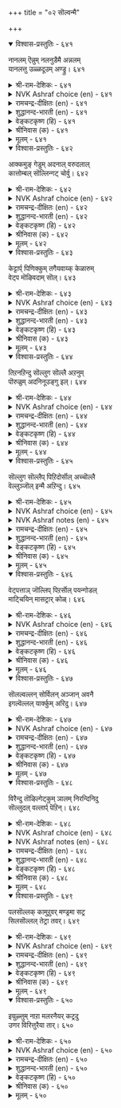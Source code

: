 +++
title = "०२ सॊल्वन्मै"

+++


<details open><summary>विश्वास-प्रस्तुतिः - ६४१</summary>

नानलम् ऎन्नुम् नलनुडैमै अन्नलम्  
यानलत्तु उळ्ळदूउम् अण्ड्रु।       ६४१
</details>

<details><summary>श्री-राम-देशिकः - ६४१</summary>

अधिकारः ६५. वाग्मित्वम्  
वाग्मित्वगुणसम्पूर्त्या सचिवः श्रेष्ठ्यमाप्नुयात् ।  
गुणमध्ये विशेषेण वाग्मिता राजते यतः ॥ ६४१॥
</details>

<details><summary>NVK Ashraf choice (en) - ६४१</summary>

०६४१
Real asset is the gift of speech.
That gift is a class apart from all other gifts.
(N.V.K. Ashraf)
</details>

<details><summary>रामचन्द्र-दीक्षितः (en) - ६४१</summary>

641\. 'nā nalam' eṉṉum nalaṉ uṭaimai; an nalam  
yā nalattu uḷḷatūum aṉṟu.

641\. The virtue of good speech is greater than all the other good qualities found in one.  
</details>

<details><summary>शुद्धानन्द-भारती (en) - ६४१</summary>

1\. நாநலம் என்னும் நலனுடைமை அந்நலம்  
யாநலத்து உள்ளதூஉம் அன்று.  
The goodness called goodness of speech  
Is goodness which nothing can reach.        641  
</details>

<details><summary>वेङ्कटकृष्ण (हि) - ६४१</summary>

641
वाक्‌- शक्ति की संपदा, है मंत्री को श्रेष्ठ ।  
उनके अन्तर्गत नहीं, जो गुण अन्य यथेष्ट ॥
</details>

<details><summary>श्रीनिवास (क) - ६४१</summary>

641. न्यायवादुदन्ने आडुव नालगॆय ऒळ्ळॆय गुणवु मिक्कल्ल गुणगळिन्द विशिष्टवागि निल्लुत्तदॆ.

</details>

<details><summary>मूलम् - ६४१</summary>

नानलम् ऎन्नुम् नलनुडैमै अन्नलम्  
यानलत्तु उळ्ळदूउम् अण्ड्रु।       ६४१
</details>

<details open><summary>विश्वास-प्रस्तुतिः - ६४२</summary>

आक्कमुङ् गेडुम् अदनाल् वरुदलाल्  
कात्तोम्बल् सॊल्लिन्गट् चोर्वु।       ६४२
</details>

<details><summary>श्री-राम-देशिकः - ६४२</summary>

वक्तुर्वचनभङ्गयैव यतः स्यातां शुभाशुभे ।  
आलोच्य सावधानेन तस्माद्वाक्यं प्रजुज्यताम् ॥ ६४२॥
</details>

<details><summary>NVK Ashraf choice (en) - ६४२</summary>

०६४२
Speech can both make and mar,
And hence guard it from negligence. *
(P.S. Sundaram)
</details>

<details><summary>रामचन्द्र-दीक्षितः (en) - ६४२</summary>

642\. ākkamum, kēṭum, ataṉāl varutalāl,  
kāttu ōmpal, colliṉkaṇ cōrvu.

642\. As I both prosperity and ruin are caused by words, a minister must guard against imperfection in his speech.  
</details>

<details><summary>शुद्धानन्द-भारती (en) - ६४२</summary>

2\. ஆக்கமுங் கேடும் அதனால் வருதலால்  
காத்தோம்பல் சொல்லின்கண் சோர்வு.  
Since gain or ruin speeches bring  
Guard against the slips of tongue.        642  
</details>

<details><summary>वेङ्कटकृष्ण (हि) - ६४२</summary>

642
अपनी वाणी ही रही, लाभ- हानि का मूल ।  
इससे रहना सजग़ हो, न हो बोलते भूल ॥
</details>

<details><summary>श्रीनिवास (क) - ६४२</summary>

642. आदुव मातिन बलदिन्द, सिरियू, केडू बरुवुदरिन्द, तानाडुव मातिनल्लि तप्पु सम्भविसदन्तॆ (ऎच्चरिकॆयिन्द)
कादु कॊळ्ळबेकु.

</details>

<details><summary>मूलम् - ६४२</summary>

आक्कमुङ् गेडुम् अदनाल् वरुदलाल्  
कात्तोम्बल् सॊल्लिन्गट् चोर्वु।       ६४२
</details>

<details open><summary>विश्वास-प्रस्तुतिः - ६४३</summary>

केट्टार्प् पिणिक्कुम् तगैयवाय्क् केळारुम्  
वेट्प मॊऴिवदाम् सॊल्।       ६४३
</details>

<details><summary>श्री-राम-देशिकः - ६४३</summary>

यद्वचः श्रुतमात्रेण जनानावर्जयेद् गुणैः ।  
अश्रुतानां च शुश्रूषा भवेत् तत्तात्त्विकं वच ॥ ६४३॥
</details>

<details><summary>NVK Ashraf choice (en) - ६४३</summary>

०६४३
A speech should hold fast the convinced
And be pleasing even to the unconvinced.
(C. Rajagopalachari)
</details>

<details><summary>रामचन्द्र-दीक्षितः (en) - ६४३</summary>

643\. kēṭṭārp piṇikkum takai avāy, kēḷārum  
vēṭpa, moḻivatu ām-col.

643\. The minister must use such words as have the effect of strengthening the approval of those who agree and differ.  
</details>

<details><summary>शुद्धानन्द-भारती (en) - ६४३</summary>

3\. கேட்டார்ப் பிணிக்குந் தகையவாய்க் கோளாரும்  
வேட்ப மொழிவதாஞ் சொல்.  
A speech is speech that holds ears  
And attracts ev'n those that are averse.        643  
</details>

<details><summary>वेङ्कटकृष्ण (हि) - ६४३</summary>

643
जो सुनते वश में पडे, भाषण वही समर्थ ।  
वे भी जो सुनते नहीं, चाहें गुण के अर्थ ॥
</details>

<details><summary>श्रीनिवास (क) - ६४३</summary>

643. नुडियुवाग केळिदवरन्नु वशपडिसिकॊण्डु, हिरिमॆयुळ्ळवागि केळलिच्छिसदवरन्नु केळलु इष्टपडुवन्तॆ
मातनाडुवुदु मातिन बल्मॆयॆनिसुवुदु.

</details>

<details><summary>मूलम् - ६४३</summary>

केट्टार्प् पिणिक्कुम् तगैयवाय्क् केळारुम्  
वेट्प मॊऴिवदाम् सॊल्।       ६४३
</details>

<details open><summary>विश्वास-प्रस्तुतिः - ६४४</summary>

तिऱनऱिन्दु सॊल्लुग सॊल्लै अऱनुम्  
पॊरुळुम् अदनिनूउङ्गु इल्।       ६४४
</details>

<details><summary>श्री-राम-देशिकः - ६४४</summary>

वक्तृश्रोत्रोर्मनस्तत्त्वं ज्ञात्वा वचनमुच्यताम् ।  
तादृग्वचःप्रयोगेण धर्मार्थौ भुवि सिद्धयतः ॥ ६४४॥
</details>

<details><summary>NVK Ashraf choice (en) - ६४४</summary>

०६४४
Speak to the capacity of the audience.
Nothing more virtuous or valuable than this. *
(Satguru Subramuniyaswami), (C. Rajagopalachari)
</details>

<details><summary>रामचन्द्र-दीक्षितः (en) - ६४४</summary>

644\. tiṟaṉ aṟintu colluka, collai; aṟaṉum  
poruḷum ataṉiṉ ūṅku il.

644\. Speak having regard to one’s capacity to listen; for there is no greater virtue nor wealth than that.  
</details>

<details><summary>शुद्धानन्द-भारती (en) - ६४४</summary>

4\. திறனறிந்து சொல்லுக சொல்லை அறனும்  
பொருளும் அதனினூஉங்கு இல்.  
Weigh thy words and speak; because  
No wealth or virtue words surpass.        644  
</details>

<details><summary>वेङ्कटकृष्ण (हि) - ६४४</summary>

644
शक्ति समझ कर चाहिये, करना शब्द प्रयोग ।  
इससे बढ़ कर है नहीं, धर्म अर्थ का योग ॥
</details>

<details><summary>श्रीनिवास (क) - ६४४</summary>

644. मातिन गुणवरितुआडबेकु; आ रीतिय मातिन बल्मॆगिन्त मिगिलाद धर्मवागली, सिरियागली इल्ल.

</details>

<details><summary>मूलम् - ६४४</summary>

तिऱनऱिन्दु सॊल्लुग सॊल्लै अऱनुम्  
पॊरुळुम् अदनिनूउङ्गु इल्।       ६४४
</details>

<details open><summary>विश्वास-प्रस्तुतिः - ६४५</summary>

सॊल्लुग सॊल्लैप् पिऱिदोर्सॊल् अच्चॊल्लै  
वॆल्लुञ्जॊल् इन्मै अऱिन्दु।       ६४५
</details>

<details><summary>श्री-राम-देशिकः - ६४५</summary>

विवक्षा ते यदि भवेदुच्यतां तादृशं वच ।  
इतरेषां वचोभिश्च यज्जेतुं नैव शक्यते ॥ ६४५॥
</details>

<details><summary>NVK Ashraf choice (en) - ६४५</summary>

०६४५
Utter not a word without making sure
There is no other word to beat it.
(S. Maharajan)
</details>

<details><summary>NVK Ashraf notes (en) - ६४५</summary>

६४५. A short and crisp translation but not close to original: "One must speak only after considering possible counter arguments" - (K. Krishnaswamy & Vijaya Ramkumar)
</details>

<details><summary>रामचन्द्र-दीक्षितः (en) - ६४५</summary>

645\. colluka collai-piṟitu ōr col ac collai  
vellum col iṉmai aṟintu.

645\. Speak out what you have to say only after knowing that your own argument will not be turned against you.  
</details>

<details><summary>शुद्धानन्द-भारती (en) - ६४५</summary>

5\. சொல்லுக சொல்லைப் பிறிதோர்சொல் அச்சொல்லை  
வெல்லுஞ்சொல் இன்மை அறிந்து  
Speak out thy world so that no word  
Can win it and say untoward.        645  
</details>

<details><summary>वेङ्कटकृष्ण (हि) - ६४५</summary>

645
बात बताना जान यह, अन्य न कोई बात ।  
ऐसी जो उस बात को, कर सकती है मात ॥
</details>

<details><summary>श्रीनिवास (क) - ६४५</summary>

645. बेरॊब्बरु तम्म मातन्नु ऎदुराडि गॆल्ललाररु ऎम्बुदन्नु अरितुकॊण्डे हेळबेकॆनिसिद मातन्नु आडबेकु.

</details>

<details><summary>मूलम् - ६४५</summary>

सॊल्लुग सॊल्लैप् पिऱिदोर्सॊल् अच्चॊल्लै  
वॆल्लुञ्जॊल् इन्मै अऱिन्दु।       ६४५
</details>

<details open><summary>विश्वास-प्रस्तुतिः - ६४६</summary>

वेट्पत्ताञ् जॊल्लिप् पिऱर्सॊल् पयन्गोडल्  
माट्चियिन् मासट्रार् कोळ्।       ६४६
</details>

<details><summary>श्री-राम-देशिकः - ६४६</summary>

मनोऽनुकूलमन्येषामुक्तवा तेषां वचस्यपि ।  
त्यक्तवा दोषान् भावमात्रग्रहणं मन्त्रिणां गुणः ॥ ६४६॥
</details>

<details><summary>NVK Ashraf choice (en) - ६४६</summary>

०६४६
To speak as desired and gain from what others say
Is the hallmark of spotless men. *
(P.S. Sundaram), (N.V.K. Ashraf)
</details>

<details><summary>रामचन्द्र-दीक्षितः (en) - ६४६</summary>

646\. vēṭpat tām colli, piṟar col payaṉ kōṭal  
māṭciyiṉ mācu aṟṟār kōḷ.

646\. A good minister wins the approval of the listener by persuasive speech.  
</details>

<details><summary>शुद्धानन्द-भारती (en) - ६४६</summary>

6\. வேட்பத்தாஞ் சொல்லிப் பிறர்சொல் பயன்கோடல்  
மாட்சியின் மாசற்றார் கோள்.  
Spotless men speak what is sweet  
And grasp in others what is meet.        646  
</details>

<details><summary>वेङ्कटकृष्ण (हि) - ६४६</summary>

646
सारग्रहण पर-वचन का, स्वयं करे प्रिय बात ।  
निर्मल गुणयुत सचिव में, है यह गुण विख्यात ॥
</details>

<details><summary>श्रीनिवास (क) - ६४६</summary>

646. इतररु केळलु इष्टपडुवन्तॆ तावु नुडिदु, इतररु आडिद मातिन प्रयोजनवन्नु परिशीलिसि स्वीकरिसुवुदु
मन्त्रिगुणद हिरिमॆयल्लि दोषविल्लदवर अभिमतवॆनिसुवुदु.

</details>

<details><summary>मूलम् - ६४६</summary>

वेट्पत्ताञ् जॊल्लिप् पिऱर्सॊल् पयन्गोडल्  
माट्चियिन् मासट्रार् कोळ्।       ६४६
</details>

<details open><summary>विश्वास-प्रस्तुतिः - ६४७</summary>

सॊलल्वल्लन् सोर्विलन् अञ्जान् अवनै  
इगल्वॆल्लल् यार्क्कुम् अरिदु।       ६४७
</details>

<details><summary>श्री-राम-देशिकः - ६४७</summary>

वादे कस्तं जेतुमिशः परमानसरञ्जकम् ।  
विस्मृत्या रहितं धीरं वाक्यं यः समुदीरयेत् ॥ ६४७॥
</details>

<details><summary>NVK Ashraf choice (en) - ६४७</summary>

०६४७
An eloquent, tireless and fearless speaker
Can rarely be prevailed upon by any one.
(N.V.K. Ashraf)
</details>

<details><summary>रामचन्द्र-दीक्षितः (en) - ६४७</summary>

647\. colal vallaṉ, cōrvu ilaṉ, añcāṉ, avaṉai  
ikal vellal yārkkum aritu.

647\. A clever speaker is neither tired nor fearful; none can defeat him in a debate.  
</details>

<details><summary>शुद्धानन्द-भारती (en) - ६४७</summary>

7\. சொலல்வல்லன் சோர்விலன் அஞ்சான் அவனை  
இகல்வெல்லல் யார்க்கும் அரிது.  
No foe defies the speaker clear  
Flawless, puissant, and free from fear.        647  
</details>

<details><summary>वेङ्कटकृष्ण (हि) - ६४७</summary>

647
भाषण-पटु, निर्भय तथा, रहता जो अश्रान्त ।  
उसपर जय प्रतिवाद में, पाना कठिन नितान्त ॥
</details>

<details><summary>श्रीनिवास (क) - ६४७</summary>

647. मातु बल्लवनू, ज्ञापकशक्तियुळ्ळवनू, निर्भीतनू आदवनन्नु ऎदुरिसि गॆल्लुवुदु यारिगू असाध्य.

</details>

<details><summary>मूलम् - ६४७</summary>

सॊलल्वल्लन् सोर्विलन् अञ्जान् अवनै  
इगल्वॆल्लल् यार्क्कुम् अरिदु।       ६४७
</details>

<details open><summary>विश्वास-प्रस्तुतिः - ६४८</summary>

विरैन्दु तॊऴिल्गेट्कुम् ञालम् निरन्दिनिदु  
सॊल्लुदल् वल्लार्प् पॆऱिन्।       ६४८
</details>

<details><summary>श्री-राम-देशिकः - ६४८</summary>

नानार्थानानुपूर्व्येण सग्रथ्य मधुरं वचः ।  
प्रयुञ्जानस्य वचनं लोको गृह्णाति सादरम् ॥ ६४८॥
</details>

<details><summary>NVK Ashraf choice (en) - ६४८</summary>

०६४८
The world will rush and listen to those
Who can to speak orderly and pleasingly.
(P.S. Sundaram), (N.V.K. Ashraf)
</details>

<details><summary>NVK Ashraf notes (en) - ६४८</summary>

६४८. An interesting alternate translation: "Swiftly will the world gather around men who can speak weighty themes in lighter vein" - (G.U. Pope), (N.V.K. Ashraf)
</details>

<details><summary>रामचन्द्र-दीक्षितः (en) - ६४८</summary>

648\. viraintu toḻil kēṭkum ñālam-nirantu iṉitu  
collutal vallārp peṟiṉ.

648\. Cogent reasoning and soft speech can bring the people over to one’s side.  
</details>

<details><summary>शुद्धानन्द-भारती (en) - ६४८</summary>

8\. விரைந்து தொழில்கேட்கும் ஞாலம் நிரந்தினிது  
சொல்லுதல் வல்லார்ப் பெறின்.  
The world will quickly carry out  
The words of counsellors astute.        648  
</details>

<details><summary>वेङ्कटकृष्ण (हि) - ६४८</summary>

648
भाषण- पटु जो ढंग से, करता मीठी बात ।  
यदि पाये तो जगत झट, माने उसकी बात ॥
</details>

<details><summary>श्रीनिवास (क) - ६४८</summary>

648. मातुगळन्नु जाण्मॆयिन्द पोणिसि इनिदागि मातनाड बल्लवरन्नु पडॆदल्लि लोकवु कोडले अवरु हेळिदन्तॆ
केळुवुदु.

</details>

<details><summary>मूलम् - ६४८</summary>

विरैन्दु तॊऴिल्गेट्कुम् ञालम् निरन्दिनिदु  
सॊल्लुदल् वल्लार्प् पॆऱिन्।       ६४८
</details>

<details open><summary>विश्वास-प्रस्तुतिः - ६४९</summary>

पलसॊल्लक् कामुऱुवर् मण्ड्रमा सट्र  
सिलसॊल्लल् तेट्रा तवर्।       ६४९
</details>

<details><summary>श्री-राम-देशिकः - ६४९</summary>

निर्दुष्टं सार्थकं वाक्यं ये न जानन्ति भाषितुम् ।  
वाक्यजालमनुस्यूतं वक्तुमेव हि ते क्षमाः ॥ ६४९॥
</details>

<details><summary>NVK Ashraf choice (en) - ६४९</summary>

०६४९
Those fond of talking much
Cannot be brief and faultless.
(P.S. Sundaram)
</details>

<details><summary>रामचन्द्र-दीक्षितः (en) - ६४९</summary>

649\. pala collak kāmuṟuvar maṉṟa- mācu aṟṟa  
cila collal tēṟṟātavar.

649\. Those who cannot say a few words correctly will evince a desire to speak much.  
</details>

<details><summary>शुद्धानन्द-भारती (en) - ६४९</summary>

9\. பலசொல்லக் காமுறுவர் மன்றமா சற்ற  
சிலசொல்லல் தேற்றா தவர்.  
They overspeak who do not seek  
A few and flawless words to speak.        649  
</details>

<details><summary>वेङ्कटकृष्ण (हि) - ६४९</summary>

649
थोडे बचन दोष रहित, कहने में असमर्थ ।  
निश्चय वे हैं चाहते, बहुत बोलना व्यर्थ ॥
</details>

<details><summary>श्रीनिवास (क) - ६४९</summary>

649. लोपविल्लद कॆलवॆ मातुगळन्नु आडलु अरियदवरु सहजवागिये (व्यर्थवाद) हलवु मातुगळन्नु
आडबयसुवरु.

</details>

<details><summary>मूलम् - ६४९</summary>

पलसॊल्लक् कामुऱुवर् मण्ड्रमा सट्र  
सिलसॊल्लल् तेट्रा तवर्।       ६४९
</details>

<details open><summary>विश्वास-प्रस्तुतिः - ६५०</summary>

इण्रुऴ्त्तुम् नाऱा मलरनैयर् कट्रदु  
उणर विरित्तुरैया तार्।       ६५०
</details>

<details><summary>श्री-राम-देशिकः - ६५०</summary>

अधीतग्रन्थमन्येषां ये बोधयितुमक्षमाः ।  
निर्गन्धफुल्लकुसुमैः ते भजन्ते समानताम् ॥ ६५०॥
</details>

<details><summary>NVK Ashraf choice (en) - ६५०</summary>

०६५०
Those who can't express what they have learnt
Are a bunch of flowers without scent. *
( Shuddhananda Bharatiar)
</details>

<details><summary>रामचन्द्र-दीक्षितः (en) - ६५०</summary>

650\. iṇar ūḻttum nāṟā malar aṉaiyar-kaṟṟatu  
uṇara virittu uraiyātār.

650\. Those who cannot explain well what they have learnt resemble the odourless flowers with their petals open.  
</details>

<details><summary>शुद्धानन्द-भारती (en) - ६५०</summary>

10\. இணரூழ்த்தும் நாறா மலரனையர் கற்றது  
உணர விரித்துரையா தார்.  
Who can't express what they have learnt  
Are bunch of flowers not fragrant.        650  
</details>

<details><summary>वेङ्कटकृष्ण (हि) - ६५०</summary>

650
पठित ग्रन्थ व्याख्या सहित, प्रवचन में असमर्थ ।  
खिला किन्तु खुशबू रहित, पुष्य-गुच्छ सम व्यर्थ ॥
</details>

<details><summary>श्रीनिवास (क) - ६५०</summary>

650. तावु (ग्रन्थगळिन्द) कलितुदन्नु (इतररु) तिळियुवन्तॆ विशदवागि व्यक्तगॊळिसलारदवरु गॊञ्चलु गॊञ्चलागि
अरळियू, परिमळवन्नु बीरद हूवुगळन्नु होलुवरु.
</details>

<details><summary>मूलम् - ६५०</summary>

इण्रुऴ्त्तुम् नाऱा मलरनैयर् कट्रदु  
उणर विरित्तुरैया तार्।       ६५०
</details>
